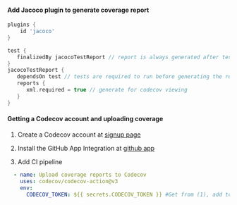 #### Add Jacoco plugin to generate coverage report
```groovy
plugins {
    id 'jacoco'
}

test {
   finalizedBy jacocoTestReport // report is always generated after tests run
}
jacocoTestReport {
   dependsOn test // tests are required to run before generating the report
   reports {
      xml.required = true // generate for codecov viewing
   }
}
```
#### Getting a Codecov account and uploading coverage
1. Create a Codecov account at [signup page](https://about.codecov.io/sign-up/)

2. Install the GitHub App Integration at [github app](https://github.com/apps/codecov)

3. Add CI pipeline
```yaml
  - name: Upload coverage reports to Codecov
    uses: codecov/codecov-action@v3
    env:
      CODECOV_TOKEN: ${{ secrets.CODECOV_TOKEN }} #Get from (1), add to GitHub secret. 
```
